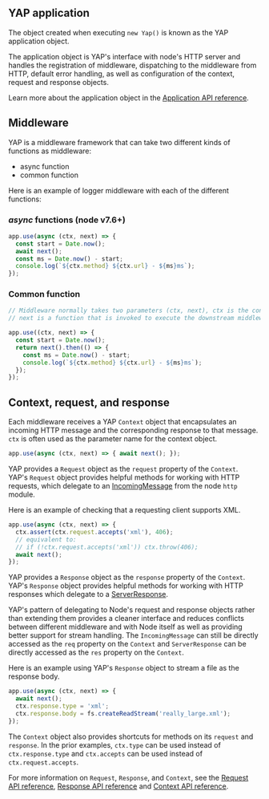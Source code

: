 ## YAP application

The object created when executing `new Yap()` is known as the YAP application object.

The application object is YAP's interface with node's HTTP server and handles the registration
of middleware, dispatching to the middleware from HTTP, default error handling, as well as
configuration of the context, request and response objects.

Learn more about the application object in the [Application API reference](docs/api/index.md).

## Middleware

YAP is a middleware framework that can take two different kinds of functions as middleware:

  * async function
  * common function

Here is an example of logger middleware with each of the different functions:

### ___async___ functions (node v7.6+)

```js
app.use(async (ctx, next) => {
  const start = Date.now();
  await next();
  const ms = Date.now() - start;
  console.log(`${ctx.method} ${ctx.url} - ${ms}ms`);
});
```

### Common function

```js
// Middleware normally takes two parameters (ctx, next), ctx is the context for one request,
// next is a function that is invoked to execute the downstream middleware. It returns a Promise with a then function for running code after completion.

app.use((ctx, next) => {
  const start = Date.now();
  return next().then(() => {
    const ms = Date.now() - start;
    console.log(`${ctx.method} ${ctx.url} - ${ms}ms`);
  });
});
```

## Context, request, and response

Each middleware receives a YAP `Context` object that encapsulates an incoming
HTTP message and the corresponding response to that message.  `ctx` is often used
as the parameter name for the context object.

```js
app.use(async (ctx, next) => { await next(); });
```

YAP provides a `Request` object as the `request` property of the `Context`.  
YAP's `Request` object provides helpful methods for working with
HTTP requests, which delegate to an [IncomingMessage](https://nodejs.org/api/http.html#http_class_http_incomingmessage)
from the node `http` module.

Here is an example of checking that a requesting client supports XML.

```js
app.use(async (ctx, next) => {
  ctx.assert(ctx.request.accepts('xml'), 406);
  // equivalent to:
  // if (!ctx.request.accepts('xml')) ctx.throw(406);
  await next();
});
```

YAP provides a `Response` object as the `response` property of the `Context`.  
YAP's `Response` object provides helpful methods for working with
HTTP responses which delegate to a [ServerResponse](https://nodejs.org/api/http.html#http_class_http_serverresponse).  

YAP's pattern of delegating to Node's request and response objects rather than extending them
provides a cleaner interface and reduces conflicts between different middleware and with Node
itself as well as providing better support for stream handling. The `IncomingMessage` can still be
directly accessed as the `req` property on the `Context` and `ServerResponse` can be directly
accessed as the `res` property on the `Context`.

Here is an example using YAP's `Response` object to stream a file as the response body.

```js
app.use(async (ctx, next) => {
  await next();
  ctx.response.type = 'xml';
  ctx.response.body = fs.createReadStream('really_large.xml');
});
```

The `Context` object also provides shortcuts for methods on its `request` and `response`. In the prior
examples, `ctx.type` can be used instead of `ctx.response.type` and `ctx.accepts` can be used
instead of `ctx.request.accepts`.

For more information on `Request`, `Response`, and `Context`, see the [Request API reference](docs/api/request.md),
[Response API reference](docs/api/response.md) and [Context API reference](docs/api/context.md).
